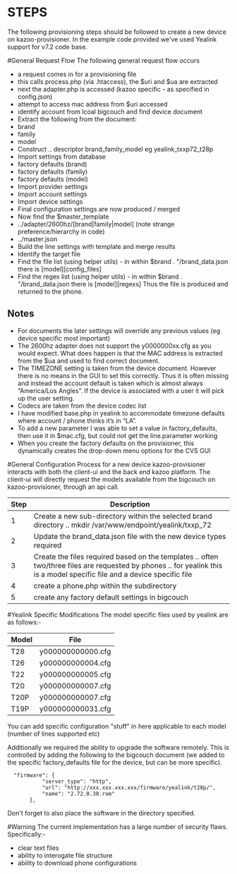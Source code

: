 STEPS
=====
The following provisioning steps should be followed to create a new device on kazoo-provisioner.  In the example code provided we've used Yealink support for v7.2 code base.

#General Request Flow
The following general request flow occurs
- a request comes in for a provisioning file
- this calls process.php (via .htaccess), the $uri and $ua are extracted
- next the adapter.php is accessed (kazoo specific - as specified in config.json)
- attempt to access mac address from $uri accessed
- identify account from lcoal bigcouch and find device document
- Extract the following from the document:
 - brand
 - family
 - model
- Construct .. descriptor brand_family_model eg yealink_txxp72_t28p
- Import settings from database
 - factory defaults (brand) 
 - factory defaults (family)
 - factory defaults (model)
- Import provider settings
- Import account settings
- Import device settings
- Final configuration settings are now produced / merged
- Now find the $master_template
 - ../adapter/2600hz/[brand|family|model] (note strange preference/hierarchy in code)
 - ../master.json
- Build the line settings with template and merge results
- Identify the target file
- Find the file list (using helper utils) - in within $brand . "/brand_data.json there is [model][config_files]
- Find the regex list (using helper utils) - in within $brand . "/brand_data.json there is [model][regexs]
Thus the file is produced and returned to the phone.
## Notes
- For documents the later settings will override any previous values (eg device specific most important)
- The 2600hz adapter does not support the y0000000xx.cfg as you would expect. What does happen is that the MAC address is extracted from the $ua and used to find correct document.
- The TIMEZONE setting is taken from the device document.  However there is no means in the GUI to set this correctly.  Thus it is often missing and instead the account default is taken which is almost always “America/Los Angles”. If the device is associated with a user it will pick up the user setting.
- Codecs are taken from the device codec list
- I have modified base.php in yealink to accommodate timezone defaults where account / phone thinks it’s in “LA”.
- To add a new parameter I was able to set a value in factory_defaults, then use it in $mac.cfg, but could not get the line.parameter working
- When you create the factory defaults on the provisioner, this dynamically creates the drop-down menu options for the CVS GUI




#General Configuration Process for a new device
kazoo-provisioner interacts with both the client-ui and the back end kazoo platform.
The client-ui will directly request the models available from the bigcouch on kazoo-provisioner, through an api call.


Step | Description
-----|----
1    | Create a new sub-directory within the selected brand directory .. mkdir /var/www/endpoint/yealink/txxp_72
2    | Update the brand_data.json file with the new device types required 
3    | Create the files required based on the templates .. often two/three files are requested by phones .. for yealink this is a model specific file and a device specific file
4    | create a phone.php within the subdirectory
5    | create any factory default settings in bigcouch

#Yealink Specific Modifications
The model specific files used by yealink are as follows:-

Model | File
------|-------
T28   |	y000000000000.cfg
T26   | y000000000004.cfg
T22   | y000000000005.cfg
T20   | y000000000007.cfg
T20P  | y000000000007.cfg
T19P  |	y000000000031.cfg

You can add specific configuration "stuff" in here applicable to each model (number of lines supported etc)

Additionally we required the ability to upgrade the software remotely.  This is controlled by adding the following to the bigcouch document (we added to the specific factory_defaults file for the device, but can be more specific).
```
  "firmware": {
           "server_type": "http",
           "url": "http://xxx.xxx.xxx.xxx/firmware/yealink/t28p/",
           "name": "2.72.0.30.rom"
       },
```
Don't forget to also place the software in the directory specified.

#Warning
The current implementation has a large number of security flaws.  Specifically:-
- clear text files 
- ability to interogate file structure
- ability to download phone configurations

